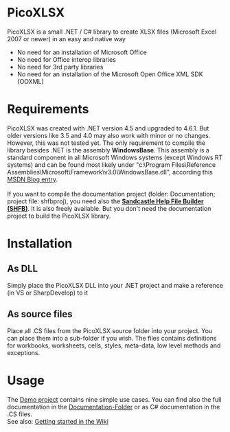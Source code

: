 # PicoXLSX
PicoXLSX is a small .NET / C# library to create XLSX files (Microsoft Excel 2007 or newer) in an easy and native way

* No need for an installation of Microsoft Office
* No need for Office interop libraries
* No need for 3rd party libraries
* No need for an installation of the Microsoft Open Office XML SDK (OOXML)

# Requirements
PicoXLSX was created with .NET version 4.5 and upgraded to 4.6.1. But older versions like 3.5 and 4.0 may also work with minor or no changes. However, this was not tested yet.
The only requirement to compile the library besides .NET is the assembly **WindowsBase**. This assembly is a standard component in all Microsoft Windows systems (except Windows RT systems) and can be found most likely under "c:\Program Files\Reference Assemblies\Microsoft\Framework\v3.0\WindowsBase.dll", according this [MSDN Blog entry](http://blogs.msdn.com/b/dmahugh/archive/2006/12/14/finding-windowsbase-dll.aspx).<br><br>
If you want to compile the documentation project (folder: Documentation; project file: shfbproj), you need also the **[Sandcastle Help File Builder (SHFB)](https://github.com/EWSoftware/SHFB)**. It is also freely available. But you don't need the documentation project to build the PicoXLSX library.

# Installation
## As DLL
Simply place the PicoXLSX DLL into your .NET project and make a reference (in VS or SharpDevelop) to it
## As source files
Place all .CS files from the PicoXLSX source folder into your project. You can place them into a sub-folder if you wish. The files contains definitions for workbooks, worksheets, cells, styles, meta-data, low level methods and exceptions.

# Usage
The [Demo project](https://github.com/rabanti-github/PicoXLSX/tree/master/Demo) contains nine simple use cases. You can find also the full documentation in the [Documentation-Folder](https://github.com/rabanti-github/PicoXLSX/tree/master/Documentation) or as C# documentation in the .CS files.<br>
See also: [Getting started in the Wiki](https://github.com/rabanti-github/PicoXLSX/wiki/Getting-started)

